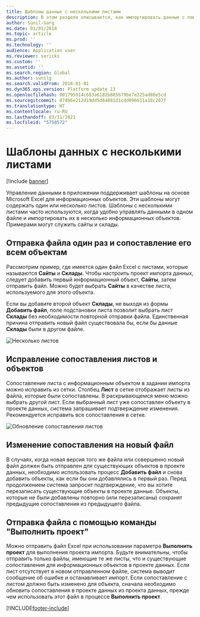 ```yaml
---
title: Шаблоны данных с несколькими листами
description: В этом разделе описывается, как импортировать данные с помощью шаблонов информационных объектов Excel в Finance and Operations.
author: Sunil-Garg
ms.date: 01/01/2018
ms.topic: article
ms.prod: ''
ms.technology: ''
audience: Application user
ms.reviewer: sericks
ms.custom: ''
ms.assetid: ''
ms.search.region: Global
ms.author: sunilg
ms.search.validFrom: 2018-01-01
ms.dyn365.ops.version: Platform update 13
ms.openlocfilehash: 001795914c683a6182b885b79be7e225ad80e5cd
ms.sourcegitcommit: 074b6e212d19dd5d84881d1cdd096611a18c207f
ms.translationtype: HT
ms.contentlocale: ru-RU
ms.lasthandoff: 03/31/2021
ms.locfileid: "5750572"
---
```

# <a name="data-templates-with-multiple-worksheets"></a>Шаблоны данных с несколькими листами

[!include [banner](../includes/banner.md)]

Управление данными в приложении поддерживает шаблоны на основе Microsoft Excel для информационных объектов. Эти шаблоны могут содержать один или несколько листов. Шаблоны с несколькими листами часто используются, когда удобно управлять данными в одном файле и импортировать их в несколько информационных объектов. Примерами могут служить сайты и склады.

## <a name="upload-a-file-once-and-map-it-to-all-entities"></a>Отправка файла один раз и сопоставление его всем объектам
Рассмотрим пример, где имеется один файл Excel с листами, которые называются **Сайты** и **Склады**. Чтобы настроить проект импорта данных, следует добавить первый информационный объект, **Сайты**, затем отправить файл. Можно будет выбрать **Сайты** в качестве листа, используемого для этого объекта.

Если вы добавите второй объект **Склады**, не выходя из формы **Добавить файл**, поле подстановки листа позволит выбрать лист **Склады** без необходимости повторной отправки файла. Единственная причина отправить новый файл существовала бы, если бы данные **Склады** были в другом файле.

![Несколько листов](./media/AddFileMultipleWorkSheets.png)

## <a name="fix-worksheet-to-entity-mapping"></a>Исправление сопоставления листов и объектов

Сопоставление листа с информационным объектом в задании импорта можно исправить из сетки. Столбец **Лист** в сетке отображает листы из файла, которые были сопоставлены. В раскрывающемся меню можно выбрать другой лист. Если выбранный лист уже сопоставлен объекту в проекте данных, система запрашивает подтверждение изменения. Рекомендуется исправить все сопоставления в сетке.

![Обновление сопоставления листов](./media/UpdateMappings.png)

## <a name="re-map-to-a-new-file"></a>Изменение сопоставления на новый файл

В случаях, когда новая версия того же файла или совершенно новый файл должен быть отправлен для существующих объектов в проекте данных, необходимо использовать процесс **Добавить файл** и снова добавить объекты, как если бы они добавлялись в первый раз. Перед продолжением система запросит подтверждение, что вы хотите перезаписать существующие объекты в проекте данные. Объекты, которые не были добавлены повторно (или перезаписаны) сохранят предыдущие сопоставления из предыдущего файла.

## <a name="upload-a-file-using-run-project"></a>Отправка файла с помощью команды "Выполнить проект"

Можно отправить файл Excel при использовании параметра **Выполнить проект** для выполнения проекта импорта. Будьте внимательны, чтобы отправить только файлы, имеющие те же листы, что и существующие сопоставления для информационных объектов в проекте данных. Если лист отсутствует в новом отправленном файле, система выводит сообщение об ошибке и останавливает импорт. Если сопоставление с листом должно быть изменено для объекта, сначала необходимо обновить сопоставления в проекте данных из проекта данных, прежде чем использовать этот файл в процессе **Выполнить проект**.


[!INCLUDE[footer-include](../../../includes/footer-banner.md)]